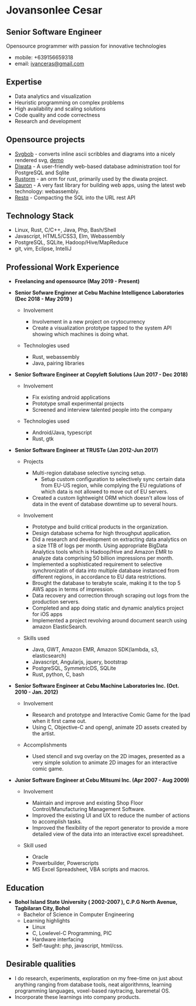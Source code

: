 
# Jovansonlee Cesar
## Senior Software Engineer

Opensource programmer with passion for innovative technologies

 * mobile: +639156659318
 * email: ivanceras@gmail.com


## Expertise

* Data analytics and visualization
* Heuristic programming on complex problems
* High availability and scaling solutions
* Code quality and code correctness
* Research and development


## Opensource projects

* [Svgbob](https://github.com/ivanceras/svgbob) - converts inline ascii scribbles and diagrams into a nicely rendered svg,
       [demo](https://ivanceras.github.io/svgbob-editor/)
* [Diwata](https://github.com/ivanceras/diwata) - A user-friendly web-based database administration tool for PostgreSQL and Sqlite
* [Rustorm](https://github.com/ivanceras/rustorm) - an orm for rust, primarily used by the diwata project.
* [Sauron](https://github.com/ivanceras/sauron) - A very fast library for building web apps, using the latest web technology: webassembly.
* [Restq](https://github.com/ivanceras/restq) - Compacting the SQL into the URL rest API



## Technology Stack
* Linux, Rust, C/C++, Java, Php, Bash/Shell
* Javascript, HTML5/CSS3, Elm, Webassembly
* PostgreSQL, SQLite, Hadoop/Hive/MapReduce
* git, vim, Eclipse, IntelliJ



## Professional Work Experience

* **Freelancing and opensource (May 2019 - Present)**


* **Senior Sofware Enginner at Cebu Machine Intelligence Laboratories (Dec 2018 - May 2019 )**

    - Involvement
        - Involvement in a new project on crytocurrency
        - Create a visualization prototype tapped to the system API showing
        which machines is doing what.

    - Technologies used
        - Rust, webassembly
        - Java, pairing libraries


* **Senior Software Engineer at Copyleft Solutions (Jun 2017 - Dec 2018)**

    - Involvement
        - Fix existing android applications
        - Prototype small experimental projects
        - Screened and interview talented people into the company

    - Technologies used
        - Android/Java, typescript
        - Rust, gtk



* **Senior Software Engineer at TRUSTe (Jan 2012-Jun 2017)**

    - Projects
        - Multi-region database selective syncing setup.
            - Setup custom configuration to selectively sync certain data from EU-US region, while complying the EU regulations
            of which data is not allowed to move out of EU servers.
       - Created a custom lightweight ORM which doesn't allow loss of data in the event of database downtime up to several hours.

    - Involvement
        - Prototype and build critical products in the organization.
        - Design database schema for high throughput application.
        - Did a research and development on extracting data analytics on a size 1TB of logs per month. Using appropriate BigData Analytics tools which is Hadoop/Hive and Amazon EMR to analyze data comprising 50 billion impressions per month.
        - Implemented a sophisticated requirement to selective synchronizatin of data into multiple database instanced from different regions, in accordance to EU data restrictions.
        - Brought the database to terabyte scale, making it to the top 5 AWS apps in terms of impression.
        - Data recovery and correction through scraping out logs from the production servers.
        - Completed and app doing static and dynamic analytics project for iOS apps
        - Implemented a project revolving around document search using amazon ElasticSearch.

    - Skills used
        - Java, GWT, Amazon EMR, Amazon SDK(lambda, s3, elasticsearch)
        - Javascript, Angularjs, jquery, bootstrap
        - PostgreSQL, SymmetricDS, SQLite
        - Rust, python, C, bash



 * **Senior Software Engineer at Cebu Machine Laboratories Inc. (Oct. 2010 - Jan. 2012)**

    - Involvement
        - Research and prototype and Interactive Comic Game for the Ipad when it first came out.
        - Using C, Objective-C and opengl, animate 2D assets created by the artist.

    - Accomplishments
        - Used stencil and svg overlay on the 2D images, presented as a very simple solution to animate 2D images for an interactive comic game.



 * **Junior Software Engineer at Cebu Mitsumi Inc. (Apr 2007 - Aug 2009)**

    - Involvement
        - Maintain and improve and existing Shop Floor Control/Manufacturing Management Software.
        - Improved the existing UI and UX to reduce the number of actions to accomplish tasks.
        - Improved the flexibility of the report generator to provide a more detailed view of the data into an interactive excel spreadsheet.

    - Skill used
        - Oracle
        - Powerbuilder, Powerscripts
        - MS Excel Spreadsheet, VBA scripts and macros.



## Education
* **Bohol Island State University ( 2002-2007 ), C.P.G North Avenue, Tagbilaran City, Bohol**
    - Bachelor of Science in Computer Engineering
    - Learning highlights
        - Linux
        - C, Lowlevel-C Programming, PIC
        - Hardware interfacing
        - Self-taught: php, javascript, html/css.

## Desirable qualities
- I do research, experiments, exploration on my free-time on just about anything
ranging from database tools, neat algorithmns, learning programming languages,
voxel-based raytracing, baremetal OS.
- Incorporate these learnings into company products.

